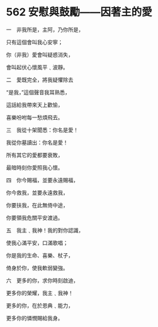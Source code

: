 # 562 安慰與鼓勵——因著主的愛

一　非我所是，主阿，乃你所是，

只有這個會叫我心安寧；

你（非我）愛會叫疑惑消失，

會叫起伏心懷風平﹑波靜。

二　愛既完全，將我疑懼除去

“是我，”這個聲音我耳熟悉，

這話給我帶來天上歡愉，

喜樂吩咐每一愁煩飛去。

三　我從十架聞悉：你名是愛！

我從你墓讀出：你名是愛！

所有其它的愛都要衰敗，

最暗時刻你愛照我心懷。

四　你今賜福，並要永遠賜福，

你今救我，並要永遠救我，

你要扶我，在此無倚中途，

你要領我危關平安渡過。

五　我主﹑我神！我的對你認識，

使我心滿平安，口滿歌唱；

你是我的生命、喜樂、杖子，

倚身於你，使我軟弱變強。

六　更多的你，求你時刻啟迪，

更多你的榮耀，我主﹑我神！

更多的你，在於恩典﹑能力，

更多你的憐憫賜給我身。

